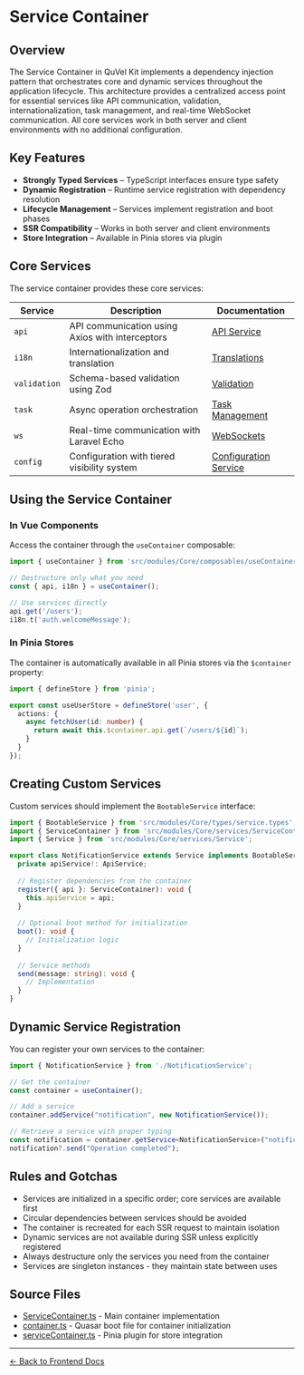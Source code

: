 # Service Container

## Overview

The Service Container in QuVel Kit implements a dependency injection pattern that orchestrates core and dynamic services throughout the application lifecycle. This architecture provides a centralized access point for essential services like API communication, validation, internationalization, task management, and real-time WebSocket communication. All core services work in both server and client environments with no additional configuration.

## Key Features

- **Strongly Typed Services** – TypeScript interfaces ensure type safety
- **Dynamic Registration** – Runtime service registration with dependency resolution
- **Lifecycle Management** – Services implement registration and boot phases
- **SSR Compatibility** – Works in both server and client environments
- **Store Integration** – Available in Pinia stores via plugin

## Core Services

The service container provides these core services:

| Service      | Description | Documentation |
|-------------|------------|---------------|
| `api`       | API communication using Axios with interceptors | [API Service](./frontend-api-service.md) |
| `i18n`      | Internationalization and translation | [Translations](./frontend-translations.md) |
| `validation` | Schema-based validation using Zod | [Validation](./frontend-validation.md) |
| `task`      | Async operation orchestration | [Task Management](./frontend-task-management.md) |
| `ws`        | Real-time communication with Laravel Echo | [WebSockets](./frontend-websockets.md) |
| `config`    | Configuration with tiered visibility system | [Configuration Service](./frontend-config-service.md) |

## Using the Service Container

### In Vue Components

Access the container through the `useContainer` composable:

```ts
import { useContainer } from 'src/modules/Core/composables/useContainer';

// Destructure only what you need
const { api, i18n } = useContainer();

// Use services directly
api.get('/users');
i18n.t('auth.welcomeMessage');
```

### In Pinia Stores

The container is automatically available in all Pinia stores via the `$container` property:

```ts
import { defineStore } from 'pinia';

export const useUserStore = defineStore('user', {
  actions: {
    async fetchUser(id: number) {
      return await this.$container.api.get(`/users/${id}`);
    }
  }
});
```

## Creating Custom Services

Custom services should implement the `BootableService` interface:

```ts
import { BootableService } from 'src/modules/Core/types/service.types';
import { ServiceContainer } from 'src/modules/Core/services/ServiceContainer';
import { Service } from 'src/modules/Core/services/Service';

export class NotificationService extends Service implements BootableService {
  private apiService!: ApiService;
  
  // Register dependencies from the container
  register({ api }: ServiceContainer): void {
    this.apiService = api;
  }
  
  // Optional boot method for initialization
  boot(): void {
    // Initialization logic
  }
  
  // Service methods
  send(message: string): void {
    // Implementation
  }
}
```

## Dynamic Service Registration

You can register your own services to the container:

```ts
import { NotificationService } from './NotificationService';

// Get the container
const container = useContainer();

// Add a service
container.addService("notification", new NotificationService());

// Retrieve a service with proper typing
const notification = container.getService<NotificationService>("notification");
notification?.send("Operation completed");
```

## Rules and Gotchas

- Services are initialized in a specific order; core services are available first
- Circular dependencies between services should be avoided
- The container is recreated for each SSR request to maintain isolation
- Dynamic services are not available during SSR unless explicitly registered
- Always destructure only the services you need from the container
- Services are singleton instances - they maintain state between uses

## Source Files

- [ServiceContainer.ts](../../frontend/src/modules/Core/services/ServiceContainer.ts) - Main container implementation
- [container.ts](../../frontend/src/boot/container.ts) - Quasar boot file for container initialization
- [serviceContainer.ts](../../frontend/src/modules/Core/stores/plugins/serviceContainer.ts) - Pinia plugin for store integration

---

[← Back to Frontend Docs](./README.md)
